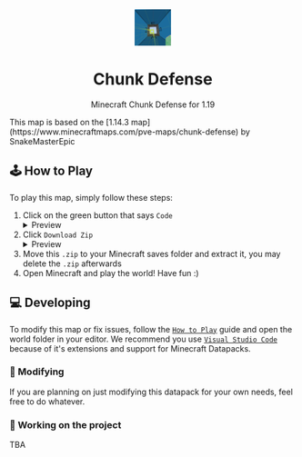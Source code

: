 <div align="center">
	<img src="./icon.png" />

# Chunk Defense

Minecraft Chunk Defense for 1.19

</div>
This map is based on the [1.14.3 map](https://www.minecraftmaps.com/pve-maps/chunk-defense) by SnakeMasterEpic

## 🕹 How to Play
To play this map, simply follow these steps:
1. Click on the green button that says `Code`
	<details>
	<summary>Preview</summary>
	<img src="https://cdn.discordapp.com/attachments/926193286278950993/1011210385203937421/unknown.png"/>
	</details>
1. Click `Download Zip`
	<details>
	<summary>Preview</summary>
	<img src="https://cdn.discordapp.com/attachments/926193286278950993/1011210805292847124/unknown.png"/>
	</details>
1. Move this `.zip` to your Minecraft saves folder and extract it, you may delete the `.zip` afterwards
1. Open Minecraft and play the world! Have fun :)

## 💻 Developing
To modify this map or fix issues, follow the [`How to Play`](#🕹-how-to-play) guide and open the world folder in your editor. We recommend you use [`Visual Studio Code`](https://code.visualstudio.com/) because of it's extensions and support for Minecraft Datapacks.

### 🎨 Modifying
If you are planning on just modifying this datapack for your own needs, feel free to do whatever. 

### 🔨 Working on the project
TBA